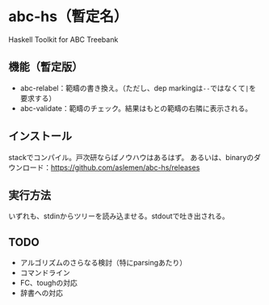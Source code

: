# abc-hs（暫定名）
Haskell Toolkit for ABC Treebank

## 機能（暫定版）
- abc-relabel：範疇の書き換え。（ただし、dep markingは`--`ではなくて`|`を要求する）
- abc-validate：範疇のチェック。結果はもとの範疇の右隣に表示される。

## インストール
stackでコンパイル。戸次研ならばノウハウはあるはず。
あるいは、binaryのダウンロード：https://github.com/aslemen/abc-hs/releases

## 実行方法
いずれも、stdinからツリーを読み込ませる。stdoutで吐き出される。

## TODO
- アルゴリズムのさらなる検討（特にparsingあたり）
- コマンドライン
- FC、toughの対応
- 辞書への対応